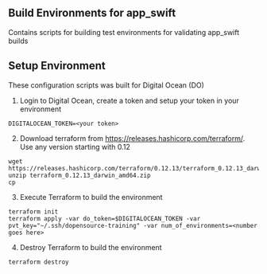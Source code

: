 ## Build Environments for app_swift

Contains scripts for building test environments for validating app_swift builds

## Setup Environment

These configuration scripts was built for Digital Ocean (DO)

1. Login to Digital Ocean, create a token and setup your token in your environment

```
DIGITALOCEAN_TOKEN=<your token>
```

2. Download terraform from https://releases.hashicorp.com/terraform/.  Use any version starting with 0.12

```
wget https://releases.hashicorp.com/terraform/0.12.13/terraform_0.12.13_darwin_amd64.zip
unzip terraform_0.12.13_darwin_amd64.zip
cp 
```

3. Execute Terraform to build the environment

```
terraform init
terraform apply -var do_token=$DIGITALOCEAN_TOKEN -var pvt_key="~/.ssh/dopensource-training" -var num_of_environments=<number goes here> 
```

4. Destroy Terraform to build the environment

```
terraform destroy
```


